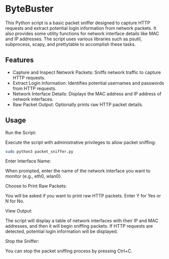 
# ByteBuster

This Python script is a basic packet sniffer designed to capture HTTP requests and extract potential login information from network packets. It also provides some utility functions for network interface details like MAC and IP addresses. The script uses various libraries such as psutil, subprocess, scapy, and prettytable to accomplish these tasks.
## Features

- Capture and Inspect Network Packets: Sniffs network traffic to capture HTTP requests.
- Extract Login Information: Identifies potential usernames and passwords from HTTP requests.
- Network Interface Details: Displays the MAC address and IP address of network interfaces.
- Raw Packet Output: Optionally prints raw HTTP packet details.

## Usage

Run the Script:

Execute the script with administrative privileges to allow packet sniffing:

```bash
sudo python3 packet_sniffer.py
```

Enter Interface Name:

When prompted, enter the name of the network interface you want to monitor (e.g., eth0, wlan0).

Choose to Print Raw Packets:

You will be asked if you want to print raw HTTP packets. Enter Y for Yes or N for No.

View Output:

The script will display a table of network interfaces with their IP and MAC addresses, and then it will begin sniffing packets. If HTTP requests are detected, potential login information will be displayed.

Stop the Sniffer:

You can stop the packet sniffing process by pressing Ctrl+C.

